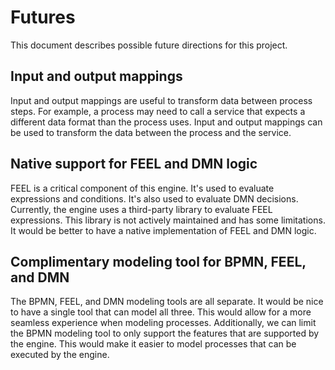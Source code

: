 # Futures

This document describes possible future directions for this project.

## Input and output mappings

Input and output mappings are useful to transform data between process steps. For example, a process may need to call a service that expects a different data format than the process uses. Input and output mappings can be used to transform the data between the process and the service.

## Native support for FEEL and DMN logic

FEEL is a critical component of this engine. It's used to evaluate expressions and conditions. It's also used to evaluate DMN decisions. Currently, the engine uses a third-party library to evaluate FEEL expressions. This library is not actively maintained and has some limitations. It would be better to have a native implementation of FEEL and DMN logic.

## Complimentary modeling tool for BPMN, FEEL, and DMN

The BPMN, FEEL, and DMN modeling tools are all separate. It would be nice to have a single tool that can model all three. This would allow for a more seamless experience when modeling processes. Additionally, we can limit the BPMN modeling tool to only support the features that are supported by the engine. This would make it easier to model processes that can be executed by the engine.
